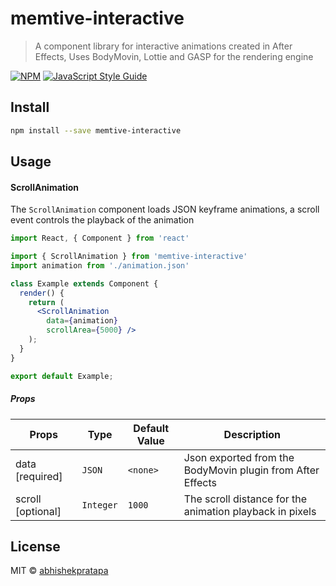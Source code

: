 # memtive-interactive

> A component library for interactive animations created in After Effects, Uses BodyMovin, Lottie and GASP for the rendering engine

[![NPM](https://img.shields.io/npm/v/memtive-interactive.svg)](https://www.npmjs.com/package/memtive-interactive) [![JavaScript Style Guide](https://img.shields.io/badge/code_style-standard-brightgreen.svg)](https://standardjs.com)

## Install

```bash
npm install --save memtive-interactive
```

## Usage

#### ScrollAnimation

The `ScrollAnimation` component loads JSON keyframe animations, a scroll event controls the playback of the animation

```jsx
import React, { Component } from 'react'

import { ScrollAnimation } from 'memtive-interactive'
import animation from './animation.json'

class Example extends Component {
  render() {
    return (
      <ScrollAnimation
        data={animation}
        scrollArea={5000} />
    );
  }
}

export default Example;
```
##### Props

| Props | Type | Default Value | Description |
| --- | --- | --- | --- |
| data [required] | `JSON` | `<none>` | Json exported from the BodyMovin plugin from After Effects  |
| scroll [optional] | `Integer` | `1000` |  The scroll distance for the animation playback in pixels |

## License

MIT © [abhishekpratapa](https://github.com/abhishekpratapa)
